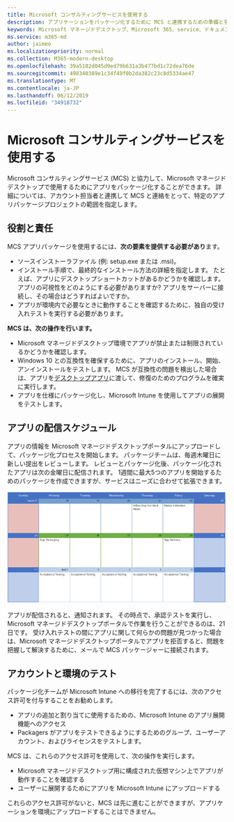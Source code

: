 ```yaml
---
title: Microsoft コンサルティングサービスを使用する
description: アプリケーションをパッケージ化するために MCS と連携するための準備と手順
keywords: Microsoft マネージドデスクトップ、Microsoft 365、service、ドキュメント、アプリ、MCS、パッケージ
ms.service: m365-md
author: jaimeo
ms.localizationpriority: normal
ms.collection: M365-modern-desktop
ms.openlocfilehash: 39a5102d045d9ed79b631a3b477bd1c72dea76de
ms.sourcegitcommit: 498340389e1c34f49f0b2da382c23c8d5334ae47
ms.translationtype: MT
ms.contentlocale: ja-JP
ms.lasthandoff: 06/12/2019
ms.locfileid: "34918732"
---
```

# <a name="working-with-microsoft-consulting-services"></a>Microsoft コンサルティングサービスを使用する

Microsoft コンサルティングサービス (MCS) と協力して、Microsoft マネージドデスクトップで使用するためにアプリをパッケージ化することができます。 詳細については、アカウント担当者と連携して MCS と連絡をとって、特定のアプリパッケージプロジェクトの範囲を指定します。

## <a name="roles-and-responsibilities"></a>役割と責任

MCS アプリパッケージを使用するには、**次の要素を提供する必要があり**ます。

- ソースインストーラファイル (例: setup.exe または .msi)。
- インストール手順で、最終的なインストール方法の詳細を指定します。 たとえば、アプリにデスクトップショートカットがあるかどうかを確認します。 アプリの可視性をどのようにする必要がありますか? アプリをサーバーに接続し、その場合はどうすればよいですか。 <!--For details, see the [application packaging request template](https://github.com/MicrosoftDocs/microsoft-365-docs/raw/public/microsoft-365/managed-desktop/get-ready/downloads/app-packaging-template.docx). -->
- アプリが環境内で必要なときに動作することを確認するために、独自の受け入れテストを実行する必要があります。

**MCS は、次の操作を行います。**

- Microsoft マネージドデスクトップ環境でアプリが禁止または制限されているかどうかを確認します。
- Windows 10 との互換性を確保するために、アプリのインストール、開始、アンインストールをテストします。 MCS が互換性の問題を検出した場合は、アプリを[デスクトップアプリ](https://docs.microsoft.com/fasttrack/win-10-desktop-app-assure)に渡して、修復のためのプログラムを確実に実行します。
- アプリを仕様にパッケージ化し、Microsoft Intune を使用してアプリの展開をテストします。

## <a name="app-delivery-schedule"></a>アプリの配信スケジュール

アプリの情報を Microsoft マネージドデスクトップポータルにアップロードして、パッケージ化プロセスを開始します。 パッケージチームは、毎週木曜日に新しい提出をレビューします。 レビューとパッケージ化後、パッケージ化されたアプリは次の金曜日に配信されます。 1週間に最大5つのアプリを開始するためのパッケージを作成できますが、サービスはニーズに合わせて拡張できます。

![アプリのレビュー、パッケージ、および配信日を示すカレンダー](images/MCS-cal.png)

アプリが配信されると、通知されます。 その時点で、承認テストを実行し、Microsoft マネージドデスクトップポータルで作業を行うことができるのは、21日です。 受け入れテストの間にアプリに関して何らかの問題が見つかった場合は、Microsoft マネージドデスクトップポータルでアプリを拒否すると、問題を把握して解決するために、メールで MCS パッケージャーに接続されます。

## <a name="testing-accounts-and-environment"></a>アカウントと環境のテスト

パッケージ化チームが Microsoft Intune への移行を完了するには、次のアクセス許可を付与することをお勧めします。
 
-   アプリの追加と割り当てに使用するための、Microsoft Intune のアプリ展開機能へのアクセス 
-   Packagers がアプリをテストできるようにするためのグループ、ユーザーアカウント、およびライセンスをテストします。

MCS は、これらのアクセス許可を使用して、次の操作を実行します。
 
-   Microsoft マネージドデスクトップ用に構成された仮想マシン上でアプリが動作することを確認する
-   ユーザーに展開するためにアプリを Microsoft Intune にアップロードする

これらのアクセス許可がないと、MCS は先に進むことができますが、アプリケーションを環境にアップロードすることはできません。


